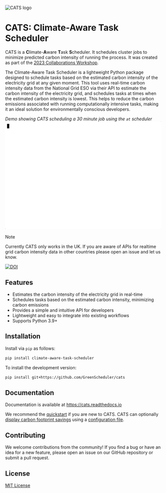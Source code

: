 ![CATS logo](docs/source/_static/cats_dalle_img_200x200px_for_logo.png)

# CATS: **C**limate-**A**ware **T**ask **S**cheduler

CATS is a **C**limate-**A**ware **T**ask **S**cheduler. It schedules cluster jobs to minimize predicted carbon intensity of running the process. It was created as part of the [2023 Collaborations Workshop](https://software.ac.uk/cw23).

The Climate-Aware Task Scheduler is a lightweight Python package designed to schedule tasks based on the estimated carbon intensity of the electricity grid at any given moment. This tool uses real-time carbon intensity data from the National Grid ESO via their API to estimate the carbon intensity of the electricity grid, and schedules tasks at times when the estimated carbon intensity is lowest. This helps to reduce the carbon emissions associated with running computationally intensive tasks, making it an ideal solution for environmentally conscious developers.

*Demo showing CATS scheduling a 30 minute job using the `at` scheduler*
![CATS animated usage example](cats.gif)

> [!NOTE]
> Currently CATS only works in the UK. If you are aware of APIs for realtime grid carbon intensity data in other countries please open an issue and let us know.

[![DOI](https://joss.theoj.org/papers/10.21105/joss.08251/status.svg)](https://doi.org/10.21105/joss.08251)

## Features

- Estimates the carbon intensity of the electricity grid in real-time
- Schedules tasks based on the estimated carbon intensity, minimizing carbon emissions
- Provides a simple and intuitive API for developers
- Lightweight and easy to integrate into existing workflows
- Supports Python 3.9+

## Installation

Install via `pip` as follows:

```bash
pip install climate-aware-task-scheduler
```

To install the development version:

```bash
pip install git+https://github.com/GreenScheduler/cats
```

## Documentation

Documentation is available at https://cats.readthedocs.io

We recommend the
[quickstart](https://greenscheduler.github.io/cats/quickstart.html#basic-usage)
if you are new to CATS. CATS can optionally [display carbon footprint
savings](https://greenscheduler.github.io/cats/quickstart.html#displaying-carbon-footprint-estimates)
using a [configuration file](cats/config.yml).

## Contributing

We welcome contributions from the community! If you find a bug or have an idea for a new feature, please open an issue on our GitHub repository or submit a pull request.

## License

[MIT License](https://github.com/GreenScheduler/cats/blob/main/LICENSE)
